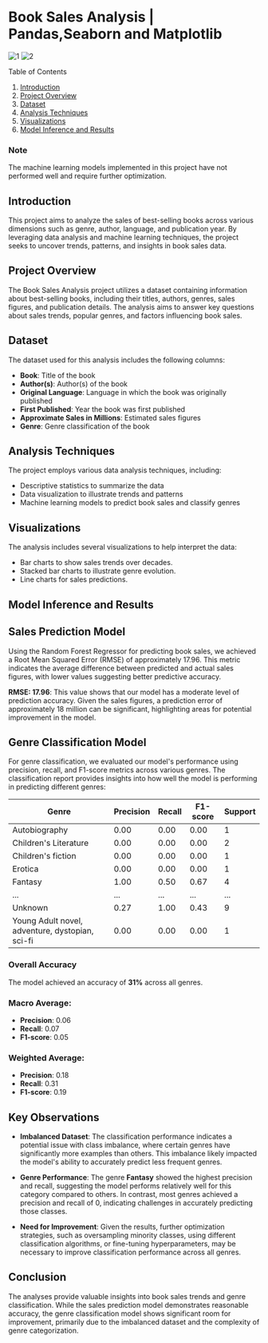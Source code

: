 # Book Sales Analysis | Pandas,Seaborn and Matplotlib

![1](https://github.com/user-attachments/assets/dbbe173d-10bc-4ed2-b3a2-cafd73ffe191)
![2](https://github.com/user-attachments/assets/ebfd52f3-f207-4195-8701-9a62852df229)

Table of Contents
1. [Introduction](#introduction)
2. [Project Overview](#project-overview)
3. [Dataset](#dataset)
4. [Analysis Techniques](#analysis-techniques)
5. [Visualizations](#visualizations)
6. [Model Inference and Results](#model-inference-and-results)

### Note
The machine learning models implemented in this project have not performed well and require further optimization.

## Introduction
This project aims to analyze the sales of best-selling books across various dimensions such as genre, author, language, and publication year. By leveraging data analysis and machine learning techniques, the project seeks to uncover trends, patterns, and insights in book sales data.

## Project Overview
The Book Sales Analysis project utilizes a dataset containing information about best-selling books, including their titles, authors, genres, sales figures, and publication details. The analysis aims to answer key questions about sales trends, popular genres, and factors influencing book sales.

## Dataset
The dataset used for this analysis includes the following columns:
- **Book**: Title of the book
- **Author(s)**: Author(s) of the book
- **Original Language**: Language in which the book was originally published
- **First Published**: Year the book was first published
- **Approximate Sales in Millions**: Estimated sales figures
- **Genre**: Genre classification of the book

## Analysis Techniques
The project employs various data analysis techniques, including:
- Descriptive statistics to summarize the data
- Data visualization to illustrate trends and patterns
- Machine learning models to predict book sales and classify genres


## Visualizations
The analysis includes several visualizations to help interpret the data:
- Bar charts to show sales trends over decades.
- Stacked bar charts to illustrate genre evolution.
- Line charts for sales predictions.

## Model Inference and Results

## Sales Prediction Model
Using the Random Forest Regressor for predicting book sales, we achieved a Root Mean Squared Error (RMSE) of approximately 17.96. This metric indicates the average difference between predicted and actual sales figures, with lower values suggesting better predictive accuracy.

**RMSE: 17.96**: This value shows that our model has a moderate level of prediction accuracy. Given the sales figures, a prediction error of approximately 18 million can be significant, highlighting areas for potential improvement in the model.

## Genre Classification Model
For genre classification, we evaluated our model's performance using precision, recall, and F1-score metrics across various genres. The classification report provides insights into how well the model is performing in predicting different genres:

| Genre                                         | Precision | Recall | F1-score | Support |
|-----------------------------------------------|-----------|--------|----------|--------|
| Autobiography                                 | 0.00      | 0.00   | 0.00     | 1      |
| Children's Literature                         | 0.00      | 0.00   | 0.00     | 2      |
| Children's fiction                            | 0.00      | 0.00   | 0.00     | 1      |
| Erotica                                      | 0.00      | 0.00   | 0.00     | 1      |
| Fantasy                                      | 1.00      | 0.50   | 0.67     | 4      |
| ...                                          | ...       | ...    | ...      | ...    |
| Unknown                                       | 0.27      | 1.00   | 0.43     | 9      |
| Young Adult novel, adventure, dystopian, sci-fi | 0.00      | 0.00   | 0.00     | 1      |

### Overall Accuracy
The model achieved an accuracy of **31%** across all genres.

### Macro Average:
- **Precision**: 0.06
- **Recall**: 0.07
- **F1-score**: 0.05

### Weighted Average:
- **Precision**: 0.18
- **Recall**: 0.31
- **F1-score**: 0.19

## Key Observations
- **Imbalanced Dataset**: The classification performance indicates a potential issue with class imbalance, where certain genres have significantly more examples than others. This imbalance likely impacted the model's ability to accurately predict less frequent genres.
  
- **Genre Performance**: The genre **Fantasy** showed the highest precision and recall, suggesting the model performs relatively well for this category compared to others. In contrast, most genres achieved a precision and recall of 0, indicating challenges in accurately predicting those classes.

- **Need for Improvement**: Given the results, further optimization strategies, such as oversampling minority classes, using different classification algorithms, or fine-tuning hyperparameters, may be necessary to improve classification performance across all genres.

## Conclusion
The analyses provide valuable insights into book sales trends and genre classification. While the sales prediction model demonstrates reasonable accuracy, the genre classification model shows significant room for improvement, primarily due to the imbalanced dataset and the complexity of genre categorization.

